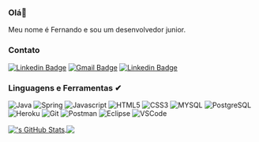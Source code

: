 ###  Olá👋
Meu nome é Fernando e sou um desenvolvedor junior.

### Contato
[![Linkedin Badge](https://img.shields.io/badge/-Fernando_Constancio-blue?style=flat-square&logo=Linkedin&logoColor=white&link=https://www.linkedin.com/in/ferconstancio/)](https://www.linkedin.com/in/ferconstancio/) 
[![Gmail Badge](https://img.shields.io/badge/-constanciosalomao@gmail.com-c14438?style=flat-square&logo=Gmail&logoColor=white&link=mailto:Ola@Fernando)](mailto:constanciosalomao@gmail.com)
[![Linkedin Badge](https://img.shields.io/badge/WhatsApp-25D366?style=flat-square&logo=whatsapp&logoColor=white&link=https://api.whatsapp.com/send?phone=5511960700898)](https://api.whatsapp.com/send?phone=5511960700898&text=Olá%20Fernando)

### Linguagens e Ferramentas ✔
<p> 
  <img src="https://img.shields.io/badge/Java-ED8B00?style=for-the-badge&logo=java&logoColor=white" alt="Java" /> 
  <img src="https://img.shields.io/badge/Spring-6DB33F?style=for-the-badge&logo=spring&logoColor=white" alt="Spring" />
  <img src="https://img.shields.io/badge/JavaScript-323330?style=for-the-badge&logo=javascript&logoColor=F7DF1E" alt="Javascript" /> 
  <img src="https://img.shields.io/badge/HTML5-E34F26?style=for-the-badge&logo=html5&logoColor=white" alt="HTML5" />
  <img src="https://img.shields.io/badge/CSS3-1572B6?style=for-the-badge&logo=css3&logoColor=white" alt="CSS3" />
  <img src="https://img.shields.io/badge/MySQL-00000F?style=for-the-badge&logo=mysql&logoColor=white" alt="MYSQL" />
  <img src="https://img.shields.io/badge/PostgreSQL-316192?style=for-the-badge&logo=postgresql&logoColor=white" alt="PostgreSQL" />
  <img src="https://img.shields.io/badge/Heroku-430098?style=for-the-badge&logo=heroku&logoColor=white" alt="Heroku" />
  <img src="https://img.shields.io/badge/Git-F05032?style=for-the-badge&logo=git&logoColor=white" alt="Git" />
  <img src="https://img.shields.io/badge/Postman-FF6C37?style=for-the-badge&logo=Postman&logoColor=white" alt="Postman" />
  <img src="https://img.shields.io/badge/Eclipse-2C2255?style=for-the-badge&logo=eclipse&logoColor=white" alt="Eclipse" />
  <img src="https://img.shields.io/badge/Visual_Studio_Code-0078D4?style=for-the-badge&logo=visual%20studio%20code&logoColor=white" alt="VSCode" />
</p>

<a href="https://github.com/fconstancio/fconstancio">
  <img align="center" src="https://github-readme-stats.vercel.app/api?username=fconstancio&&show_icons=true&theme=dark&hide=prs,issues,contribs" alt="'s GitHub Stats" />
</a>
<a href="https://github.com/fconstancio/fconstancio">
  <img align="center" src="https://github-readme-stats.vercel.app/api/top-langs/?username=fconstancio&hide=php&langs_count=4&layout=compact&theme=dark" />
</a>


<!--
**fconstancio/fconstancio** is a ✨ _special_ ✨ repository because its `README.md` (this file) appears on your GitHub profile.

Here are some ideas to get you started:

- 🔭 I’m currently working on ...
- 🌱 I’m currently learning ...
- 👯 I’m looking to collaborate on ...
- 🤔 I’m looking for help with ...
- 💬 Ask me about ...
- 📫 How to reach me: ...
- 😄 Pronouns: ...
- ⚡ Fun fact: ...
-->
